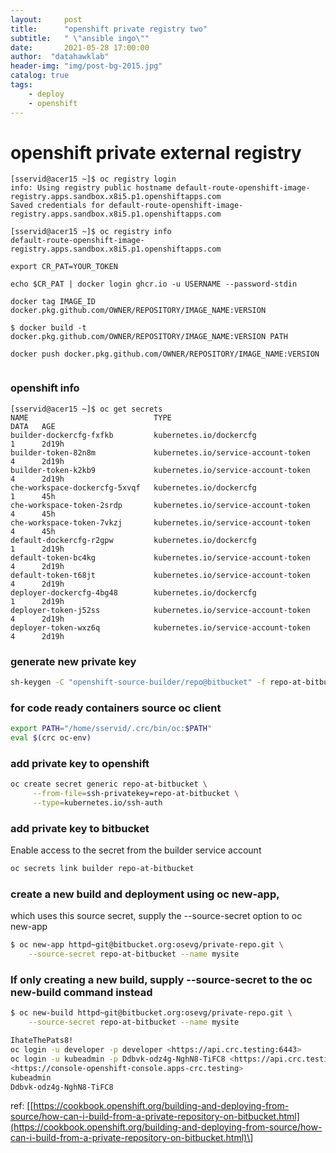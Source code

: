 ```yaml
---
layout:     post
title:      "openshift private registry two"
subtitle:   " \"ansible ingo\""
date:       2021-05-28 17:00:00
author:  "datahawklab"
header-img: "img/post-bg-2015.jpg"
catalog: true
tags:
    - deploy
    - openshift
---
```




# openshift private external registry

```text
[sservid@acer15 ~]$ oc registry login
info: Using registry public hostname default-route-openshift-image-registry.apps.sandbox.x8i5.p1.openshiftapps.com
Saved credentials for default-route-openshift-image-registry.apps.sandbox.x8i5.p1.openshiftapps.com
```

```text
[sservid@acer15 ~]$ oc registry info
default-route-openshift-image-registry.apps.sandbox.x8i5.p1.openshiftapps.com
```

```text
export CR_PAT=YOUR_TOKEN
```

```text
echo $CR_PAT | docker login ghcr.io -u USERNAME --password-stdin
```

```text
docker tag IMAGE_ID docker.pkg.github.com/OWNER/REPOSITORY/IMAGE_NAME:VERSION
```

```text
$ docker build -t docker.pkg.github.com/OWNER/REPOSITORY/IMAGE_NAME:VERSION PATH
```

```text
docker push docker.pkg.github.com/OWNER/REPOSITORY/IMAGE_NAME:VERSION
```

```text

```

### openshift info

```text
[sservid@acer15 ~]$ oc get secrets
NAME                            TYPE                                  DATA   AGE
builder-dockercfg-fxfkb         kubernetes.io/dockercfg               1      2d19h
builder-token-82n8m             kubernetes.io/service-account-token   4      2d19h
builder-token-k2kb9             kubernetes.io/service-account-token   4      2d19h
che-workspace-dockercfg-5xvqf   kubernetes.io/dockercfg               1      45h
che-workspace-token-2srdp       kubernetes.io/service-account-token   4      45h
che-workspace-token-7vkzj       kubernetes.io/service-account-token   4      45h
default-dockercfg-r2gpw         kubernetes.io/dockercfg               1      2d19h
default-token-bc4kg             kubernetes.io/service-account-token   4      2d19h
default-token-t68jt             kubernetes.io/service-account-token   4      2d19h
deployer-dockercfg-4bg48        kubernetes.io/dockercfg               1      2d19h
deployer-token-j52ss            kubernetes.io/service-account-token   4      2d19h
deployer-token-wxz6q            kubernetes.io/service-account-token   4      2d19h
```

### generate new private key

```bash
sh-keygen -C "openshift-source-builder/repo@bitbucket" -f repo-at-bitbucket -N ''
```

### for code ready containers source oc client

```bash
export PATH="/home/sservid/.crc/bin/oc:$PATH"
eval $(crc oc-env)
```

### add private key to openshift

```bash
oc create secret generic repo-at-bitbucket \
     --from-file=ssh-privatekey=repo-at-bitbucket \
     --type=kubernetes.io/ssh-auth
```

### add private key to bitbucket

Enable access to the secret from the builder service account

```bash
oc secrets link builder repo-at-bitbucket
```

### create a new build and deployment using oc new-app,

which uses this source secret, supply the --source-secret option to oc new-app

```bash
$ oc new-app httpd~git@bitbucket.org:osevg/private-repo.git \
    --source-secret repo-at-bitbucket --name mysite
```

### If only creating a new build, supply --source-secret to the oc new-build command instead

```bash
$ oc new-build httpd~git@bitbucket.org:osevg/private-repo.git \
    --source-secret repo-at-bitbucket --name mysite
```

```bash
IhateThePats8!
oc login -u developer -p developer <https://api.crc.testing:6443>
oc login -u kubeadmin -p Ddbvk-odz4g-NghN8-TiFC8 <https://api.crc.testing:6443>
<https://console-openshift-console.apps-crc.testing>
kubeadmin
Ddbvk-odz4g-NghN8-TiFC8
```

ref: \[[https://cookbook.openshift.org/building-and-deploying-from-source/how-can-i-build-from-a-private-repository-on-bitbucket.html](https://cookbook.openshift.org/building-and-deploying-from-source/how-can-i-build-from-a-private-repository-on-bitbucket.html)\]
